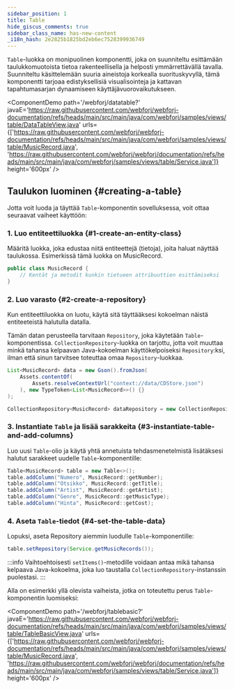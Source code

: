 ```yaml
---
sidebar_position: 1
title: Table
hide_giscus_comments: true
sidebar_class_name: has-new-content
_i18n_hash: 2e2825b1825bd2eb6ec7528399936749
---
```

<DocChip chip='shadow' />
<DocChip chip='name' label="dwc-table" />
<DocChip chip='since' label='24.00' />
<JavadocLink type="table" location="com/webforj/component/table/Table" top='true'/>

`Table`-luokka on monipuolinen komponentti, joka on suunniteltu esittämään taulukkomuotoista tietoa rakenteellisella ja helposti ymmärrettävällä tavalla. Suunniteltu käsittelemään suuria aineistoja korkealla suorituskyvyllä, tämä komponentti tarjoaa edistyksellisiä visualisointeja ja kattavan tapahtumasarjan dynaamiseen käyttäjävuorovaikutukseen.

<ComponentDemo 
path='/webforj/datatable?' 
javaE='https://raw.githubusercontent.com/webforj/webforj-documentation/refs/heads/main/src/main/java/com/webforj/samples/views/table/DataTableView.java'
urls={['https://raw.githubusercontent.com/webforj/webforj-documentation/refs/heads/main/src/main/java/com/webforj/samples/views/table/MusicRecord.java', 
'https://raw.githubusercontent.com/webforj/webforj/documentation/refs/heads/main/src/main/java/com/webforj/samples/views/table/Service.java']}
height='600px'
/>

## Taulukon luominen {#creating-a-table}

Jotta voit luoda ja täyttää `Table`-komponentin sovelluksessa, voit ottaa seuraavat vaiheet käyttöön:

### 1. Luo entiteettiluokka {#1-create-an-entity-class}

Määritä luokka, joka edustaa niitä entiteettejä (tietoja), joita haluat näyttää taulukossa. Esimerkissä tämä luokka on MusicRecord.

```java
public class MusicRecord {
    // Kentät ja metodit kunkin tietueen attribuuttien esittämiseksi
}
```

### 2. Luo varasto {#2-create-a-repository}

Kun entiteettiluokka on luotu, käytä sitä täyttääksesi kokoelman näistä entiteeteistä halutulla datalla.

Tämän datan perusteella tarvitaan `Repository`, joka käytetään `Table`-komponentissa. `CollectionRepository`-luokka on tarjottu, jotta voit muuttaa minkä tahansa kelpaavan Java-kokoelman käyttökelpoiseksi `Repository`:ksi, ilman että sinun tarvitsee toteuttaa omaa `Repository`-luokkaa.

```java
List<MusicRecord> data = new Gson().fromJson(
    Assets.contentOf(
        Assets.resolveContextUrl("context://data/CDStore.json")
    ), new TypeToken<List<MusicRecord>>() {}
);

CollectionRepository<MusicRecord> dataRepository = new CollectionRepository<>(data);
```

### 3. Instantiate `Table` ja lisää sarakkeita {#3-instantiate-table-and-add-columns}

Luo uusi `Table`-olio ja käytä yhtä annetuista tehdasmenetelmistä lisätäksesi halutut sarakkeet uudelle `Table`-komponentille:

```java
Table<MusicRecord> table = new Table<>();
table.addColumn("Numero", MusicRecord::getNumber);
table.addColumn("Otsikko", MusicRecord::getTitle);
table.addColumn("Artist", MusicRecord::getArtist);
table.addColumn("Genre", MusicRecord::getMusicType);
table.addColumn("Hinta", MusicRecord::getCost);
```

### 4. Aseta `Table`-tiedot {#4-set-the-table-data}

Lopuksi, aseta Repository aiemmin luodulle `Table`-komponentille:

```java
table.setRepository(Service.getMusicRecords());
```

:::info
Vaihtoehtoisesti `setItems()`-metodille voidaan antaa mikä tahansa kelpaava Java-kokoelma, joka luo taustalla `CollectionRepository`-instanssin puolestasi.
:::

Alla on esimerkki yllä olevista vaiheista, jotka on toteutettu perus `Table`-komponentin luomiseksi:

<ComponentDemo 
path='/webforj/tablebasic?' 
javaE='https://raw.githubusercontent.com/webforj/webforj-documentation/refs/heads/main/src/main/java/com/webforj/samples/views/table/TableBasicView.java'
urls={['https://raw.githubusercontent.com/webforj/webforj-documentation/refs/heads/main/src/main/java/com/webforj/samples/views/table/MusicRecord.java', 
'https://raw.githubusercontent.com/webforj/webforj/documentation/refs/heads/main/src/main/java/com/webforj/samples/views/table/Service.java']}
height='600px'
/>
